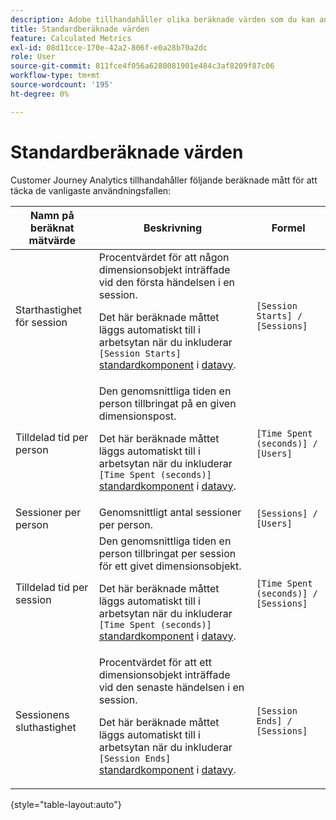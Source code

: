 ```yaml
---
description: Adobe tillhandahåller olika beräknade värden som du kan använda. På den här sidan visas dessa mått och deras avsedda användning.
title: Standardberäknade värden
feature: Calculated Metrics
exl-id: 08d11cce-170e-42a2-806f-e0a28b70a2dc
role: User
source-git-commit: 811fce4f056a6280081901e484c3af8209f87c06
workflow-type: tm+mt
source-wordcount: '195'
ht-degree: 0%

---
```


# Standardberäknade värden

Customer Journey Analytics tillhandahåller följande beräknade mått för att täcka de vanligaste användningsfallen:

| Namn på beräknat mätvärde | Beskrivning | Formel |
|---------|----------|---------|
| Starthastighet för session | Procentvärdet för att någon dimensionsobjekt inträffade vid den första händelsen i en session.<p>Det här beräknade måttet läggs automatiskt till i arbetsytan när du inkluderar `[Session Starts]` [standardkomponent](/help/data-views/component-reference.md) i [datavy](/help/data-views/create-dataview.md).</p> | `[Session Starts] / [Sessions]` |
| Tilldelad tid per person | Den genomsnittliga tiden en person tillbringat på en given dimensionspost.<p>Det här beräknade måttet läggs automatiskt till i arbetsytan när du inkluderar `[Time Spent (seconds)]` [standardkomponent](/help/data-views/component-reference.md) i [datavy](/help/data-views/create-dataview.md).</p> | `[Time Spent (seconds)] / [Users]` |
| Sessioner per person | Genomsnittligt antal sessioner per person. | `[Sessions] / [Users]` |
| Tilldelad tid per session | Den genomsnittliga tiden en person tillbringat per session för ett givet dimensionsobjekt.<p>Det här beräknade måttet läggs automatiskt till i arbetsytan när du inkluderar `[Time Spent (seconds)]` [standardkomponent](/help/data-views/component-reference.md) i [datavy](/help/data-views/create-dataview.md).</p> | `[Time Spent (seconds)] / [Sessions]` |
| Sessionens sluthastighet | Procentvärdet för att ett dimensionsobjekt inträffade vid den senaste händelsen i en session. <p>Det här beräknade måttet läggs automatiskt till i arbetsytan när du inkluderar `[Session Ends]` [standardkomponent](/help/data-views/component-reference.md) i [datavy](/help/data-views/create-dataview.md).</p> | `[Session Ends] / [Sessions]` |

{style="table-layout:auto"}
